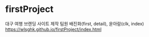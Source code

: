 # firstProject
대구 여행 브랜딩 사이트 제작
팀원 배진화(first, detail), 윤아람(clk, index)
https://wlsghk.github.io/firstProject/index.html
